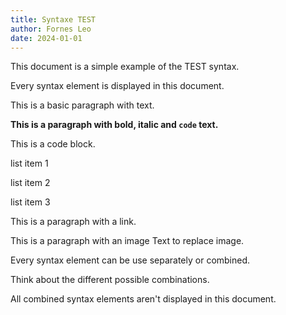 ```yaml
---
title: Syntaxe TEST
author: Fornes Leo
date: 2024-01-01
---
```


This document is a simple example of the TEST syntax.

Every syntax element is displayed in this document.

This is a basic paragraph with text.

**This is a paragraph with <bold>bold</bold>, <italic>italic</italic> and <code>code</code> text.**

This is a code block.

list item 1

list item 2

list item 3

This is a paragraph with a <link url="https://www.youtube.com/watch?v=dQw4w9WgXcQ&ab_channel=RickAstley">link</link>.

This is a paragraph with an image <image url="https://cdn-images-1.medium.com/max/697/1*tsHrUKwQXG1YZX0l957ISw.png">Text to replace image</image>.

Every syntax element can be use separately or combined.

Think about the different possible combinations.

All combined syntax elements aren't displayed in this document.
